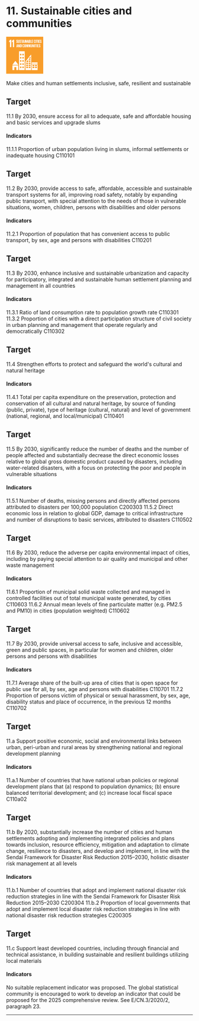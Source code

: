 # 11. Sustainable cities and communities

<img src=../images/sdg-icons/E_SDG_Icons-11.jpg width=100 >

Make cities and human settlements inclusive, safe, resilient and sustainable


## Target

11.1 By 2030, ensure access for all to adequate, safe and affordable housing and basic services and upgrade slums

#### Indicators

11.1.1 Proportion of urban population living in slums, informal settlements or inadequate housing C110101

## Target

11.2 By 2030, provide access to safe, affordable, accessible and sustainable transport systems for all, improving road safety, notably by expanding public transport, with special attention to the needs of those in vulnerable situations, women, children, persons with disabilities and older persons

#### Indicators

11.2.1 Proportion of population that has convenient access to public transport, by sex, age and persons with disabilities C110201

## Target

11.3 By 2030, enhance inclusive and sustainable urbanization and capacity for participatory, integrated and sustainable human settlement planning and management in all countries

#### Indicators

11.3.1 Ratio of land consumption rate to population growth rate C110301
11.3.2 Proportion of cities with a direct participation structure of civil society in urban planning and management that operate regularly and democratically C110302

## Target

11.4 Strengthen efforts to protect and safeguard the world's cultural and natural heritage

#### Indicators

11.4.1 Total per capita expenditure on the preservation, protection and conservation of all cultural and natural heritage, by source of funding (public, private), type of heritage (cultural, natural) and level of government (national, regional, and local/municipal) C110401

## Target

11.5 By 2030, significantly reduce the number of deaths and the number of people affected and substantially decrease the direct economic losses relative to global gross domestic product caused by disasters, including water-related disasters, with a focus on protecting the poor and people in vulnerable situations

#### Indicators

11.5.1 Number of deaths, missing persons and directly affected persons attributed to disasters per 100,000 population C200303
11.5.2 Direct economic loss in relation to global GDP, damage to critical infrastructure and number of disruptions to basic services, attributed to disasters C110502

## Target

11.6 By 2030, reduce the adverse per capita environmental impact of cities, including by paying special attention to air quality and municipal and other waste management

#### Indicators

11.6.1 Proportion of municipal solid waste collected and managed in controlled facilities out of total municipal waste generated, by cities C110603
11.6.2 Annual mean levels of fine particulate matter (e.g. PM2.5 and PM10) in cities (population weighted) C110602

## Target

11.7 By 2030, provide universal access to safe, inclusive and accessible, green and public spaces, in particular for women and children, older persons and persons with disabilities

#### Indicators

11.7.1 Average share of the built-up area of cities that is open space for public use for all, by sex, age and persons with disabilities C110701
11.7.2 Proportion of persons victim of physical or sexual harassment, by sex, age, disability status and place of occurrence, in the previous 12 months C110702

## Target

11.a Support positive economic, social and environmental links between urban, peri-urban and rural areas by strengthening national and regional development planning

#### Indicators

11.a.1 Number of countries that have national urban policies or regional development plans that (a) respond to population dynamics; (b) ensure balanced territorial development; and (c) increase local fiscal space C110a02

## Target

11.b By 2020, substantially increase the number of cities and human settlements adopting and implementing integrated policies and plans towards inclusion, resource efficiency, mitigation and adaptation to climate change, resilience to disasters, and develop and implement, in line with the Sendai Framework for Disaster Risk Reduction 2015–2030, holistic disaster risk management at all levels

#### Indicators

11.b.1 Number of countries that adopt and implement national disaster risk reduction strategies in line with the Sendai Framework for Disaster Risk Reduction 2015–2030 C200304
11.b.2 Proportion of local governments that adopt and implement local disaster risk reduction strategies in line with national disaster risk reduction strategies C200305

## Target

11.c Support least developed countries, including through financial and technical assistance, in building sustainable and resilient buildings utilizing local materials

#### Indicators

No suitable replacement indicator was proposed. The global statistical community is encouraged to work to develop an indicator that could be proposed for the 2025 comprehensive review. See E/CN.3/2020/2, paragraph 23.

***

